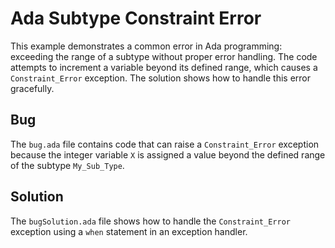 # Ada Subtype Constraint Error

This example demonstrates a common error in Ada programming: exceeding the range of a subtype without proper error handling.  The code attempts to increment a variable beyond its defined range, which causes a `Constraint_Error` exception.  The solution shows how to handle this error gracefully.

## Bug
The `bug.ada` file contains code that can raise a `Constraint_Error` exception because the integer variable `X` is assigned a value beyond the defined range of the subtype `My_Sub_Type`.

## Solution
The `bugSolution.ada` file shows how to handle the `Constraint_Error` exception using a `when` statement in an exception handler.
